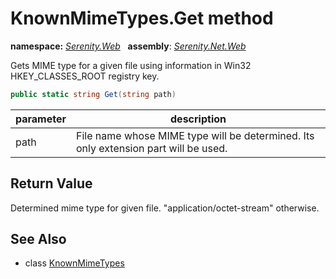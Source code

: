 # KnownMimeTypes.Get method
**namespace:** *[Serenity.Web](../../README.md#serenity.web-namespace)*   **assembly**: *[Serenity.Net.Web](../../README.md)*

Gets MIME type for a given file using information in Win32 HKEY_CLASSES_ROOT registry key.

```csharp
public static string Get(string path)
```

| parameter | description |
| --- | --- |
| path | File name whose MIME type will be determined. Its only extension part will be used. |

## Return Value

Determined mime type for given file. "application/octet-stream" otherwise.

## See Also

* class [KnownMimeTypes](../KnownMimeTypes.md)